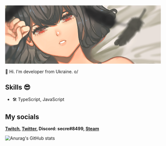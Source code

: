 ![Image](https://github.com/sekkure/sekkure/blob/main/image.png)

🐌 Hi. I'm developer from Ukraine. o/

## Skills 😎
* 🛠️ TypeScript, JavaScript

## My socials

**[Twitch](https://www.twitch.tv/sekure_), [Twitter](https://twitter.com/6secre6), Discord: secre#8499, [Steam](https://steamcommunity.com/id/sekkure/)**

![Anurag's GitHub stats](https://github-readme-stats.vercel.app/api?username=sekkure&show_icons=true&theme=tokyonight&count_private=true)
